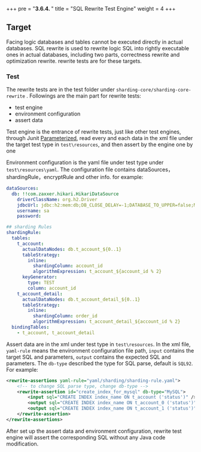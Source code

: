 +++
pre = "<b>3.6.4. </b>"
title = "SQL Rewrite Test Engine"
weight = 4
+++

## Target

Facing logic databases and tables cannot be executed directly in actual databases. SQL rewrite is used to rewrite logic SQL into rightly executable ones in actual databases, including two parts, correctness rewrite and optimization rewrite. rewrite tests are for these targets.

### Test

The rewrite tests are in the test folder under `sharding-core/sharding-core-rewrite` . Followings are the main part for rewrite tests:

  - test engine
  - environment configuration
  - assert data

Test engine is the entrance of rewrite tests, just like other test engines, through Junit [Parameterized](https://github.com/junit-team/junit4/wiki/Parameterized-tests), read every and each data in the xml file under the target test type in `test\resources`, and then assert by the engine one by one

Environment configuration is the yaml file under test type under `test\resources\yaml`. The configuration file contains dataSources，shardingRule，encryptRule and other info. for example:

```yaml
dataSources:
  db: !!com.zaxxer.hikari.HikariDataSource
    driverClassName: org.h2.Driver
    jdbcUrl: jdbc:h2:mem:db;DB_CLOSE_DELAY=-1;DATABASE_TO_UPPER=false;MODE=MYSQL
    username: sa
    password:

## sharding Rules
shardingRule:
  tables:
    t_account:
      actualDataNodes: db.t_account_${0..1}
      tableStrategy: 
        inline:
          shardingColumn: account_id
          algorithmExpression: t_account_${account_id % 2}
      keyGenerator:
        type: TEST
        column: account_id
    t_account_detail:
      actualDataNodes: db.t_account_detail_${0..1}
      tableStrategy: 
        inline:
          shardingColumn: order_id
          algorithmExpression: t_account_detail_${account_id % 2}
  bindingTables:
    - t_account, t_account_detail
```

Assert data are in the xml under test type in `test\resources`. In the xml file, `yaml-rule` means the environment configuration file path, `input` contains the target SQL and parameters, `output` contains the expected SQL and parameters.
The `db-type` described the type for SQL parse, default is `SQL92`. For example: 

```xml
<rewrite-assertions yaml-rule="yaml/sharding/sharding-rule.yaml">
    <!-- to change SQL parse type, change db-type --> 
    <rewrite-assertion id="create_index_for_mysql" db-type="MySQL">
        <input sql="CREATE INDEX index_name ON t_account ('status')" />
        <output sql="CREATE INDEX index_name ON t_account_0 ('status')" />
        <output sql="CREATE INDEX index_name ON t_account_1 ('status')" />
    </rewrite-assertion>
</rewrite-assertions>
```

After set up the assert data and environment configuration, rewrite test engine will assert the corresponding SQL without any Java code modification.
